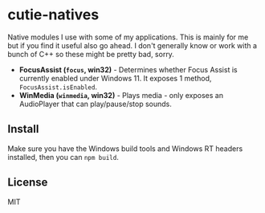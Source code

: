# cutie-natives

Native modules I use with some of my applications. This is mainly for me but if you find it useful also go ahead. I don't generally know or work with a bunch of C++ so these might be pretty bad, sorry.

- **FocusAssist (`focus`, win32)** - Determines whether Focus Assist is currently enabled under Windows 11. It exposes 1 method, `FocusAssist.isEnabled`.
- **WinMedia (`winmedia`, win32)** - Plays media - only exposes an AudioPlayer that can play/pause/stop sounds.

## Install

Make sure you have the Windows build tools and Windows RT headers installed, then you can `npm build`.

## License

MIT